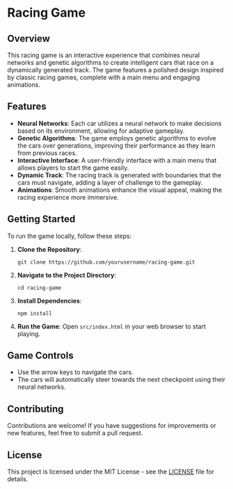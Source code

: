 # Racing Game

## Overview
This racing game is an interactive experience that combines neural networks and genetic algorithms to create intelligent cars that race on a dynamically generated track. The game features a polished design inspired by classic racing games, complete with a main menu and engaging animations.

## Features
- **Neural Networks**: Each car utilizes a neural network to make decisions based on its environment, allowing for adaptive gameplay.
- **Genetic Algorithms**: The game employs genetic algorithms to evolve the cars over generations, improving their performance as they learn from previous races.
- **Interactive Interface**: A user-friendly interface with a main menu that allows players to start the game easily.
- **Dynamic Track**: The racing track is generated with boundaries that the cars must navigate, adding a layer of challenge to the gameplay.
- **Animations**: Smooth animations enhance the visual appeal, making the racing experience more immersive.

## Getting Started
To run the game locally, follow these steps:

1. **Clone the Repository**:
   ```
   git clone https://github.com/yourusername/racing-game.git
   ```

2. **Navigate to the Project Directory**:
   ```
   cd racing-game
   ```

3. **Install Dependencies**:
   ```
   npm install
   ```

4. **Run the Game**:
   Open `src/index.html` in your web browser to start playing.

## Game Controls
- Use the arrow keys to navigate the cars.
- The cars will automatically steer towards the next checkpoint using their neural networks.

## Contributing
Contributions are welcome! If you have suggestions for improvements or new features, feel free to submit a pull request.

## License
This project is licensed under the MIT License - see the [LICENSE](LICENSE) file for details.